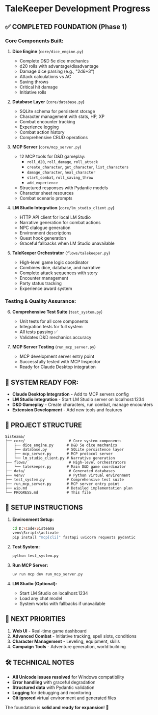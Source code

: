# TaleKeeper Development Progress

## ✅ COMPLETED FOUNDATION (Phase 1)

### Core Components Built:

1. **Dice Engine** (`core/dice_engine.py`)
   - Complete D&D 5e dice mechanics
   - d20 rolls with advantage/disadvantage
   - Damage dice parsing (e.g., "2d6+3")
   - Attack calculations vs AC
   - Saving throws
   - Critical hit damage
   - Initiative rolls

2. **Database Layer** (`core/database.py`)
   - SQLite schema for persistent storage
   - Character management with stats, HP, XP
   - Combat encounter tracking
   - Experience logging
   - Combat action history
   - Comprehensive CRUD operations

3. **MCP Server** (`core/mcp_server.py`)
   - 12 MCP tools for D&D gameplay:
     - `roll_d20`, `roll_damage`, `roll_attack`
     - `create_character`, `get_character`, `list_characters`
     - `damage_character`, `heal_character`
     - `start_combat`, `roll_saving_throw`
     - `add_experience`
   - Structured responses with Pydantic models
   - Character sheet resources
   - Combat scenario prompts

4. **LM Studio Integration** (`core/lm_studio_client.py`)
   - HTTP API client for local LM Studio
   - Narrative generation for combat actions
   - NPC dialogue generation
   - Environment descriptions
   - Quest hook generation
   - Graceful fallbacks when LM Studio unavailable

5. **TaleKeeper Orchestrator** (`flows/talekeeper.py`)
   - High-level game logic coordinator
   - Combines dice, database, and narrative
   - Complete attack sequences with story
   - Encounter management
   - Party status tracking
   - Experience award system

### Testing & Quality Assurance:

6. **Comprehensive Test Suite** (`test_system.py`)
   - Unit tests for all core components
   - Integration tests for full system
   - All tests passing ✅
   - Validates D&D mechanics accuracy

7. **MCP Server Testing** (`run_mcp_server.py`)
   - MCP development server entry point
   - Successfully tested with MCP Inspector
   - Ready for Claude Desktop integration

## 🚀 SYSTEM READY FOR:

- **Claude Desktop Integration** - Add to MCP servers config
- **LM Studio Integration** - Start LM Studio server on localhost:1234
- **D&D Gameplay** - Create characters, run combat, manage encounters
- **Extension Development** - Add new tools and features

## 📁 PROJECT STRUCTURE

```
Sisteama/
├── core/                    # Core system components
│   ├── dice_engine.py      # D&D 5e dice mechanics
│   ├── database.py         # SQLite persistence layer
│   ├── mcp_server.py       # MCP protocol server
│   └── lm_studio_client.py # Narrative generation
├── flows/                   # High-level orchestrators
│   └── talekeeper.py       # Main D&D game coordinator
├── data/                    # Generated databases
├── venv/                    # Python virtual environment
├── test_system.py          # Comprehensive test suite
├── run_mcp_server.py       # MCP server entry point
├── wip.md                  # Detailed implementation plan
└── PROGRESS.md             # This file
```

## 🔧 SETUP INSTRUCTIONS

1. **Environment Setup:**
   ```bash
   cd D:\Code\Sisteama
   venv\Scripts\activate
   pip install "mcp[cli]" fastapi uvicorn requests pydantic
   ```

2. **Test System:**
   ```bash
   python test_system.py
   ```

3. **Run MCP Server:**
   ```bash
   uv run mcp dev run_mcp_server.py
   ```

4. **LM Studio (Optional):**
   - Start LM Studio on localhost:1234
   - Load any chat model
   - System works with fallbacks if unavailable

## 🎯 NEXT PRIORITIES

1. **Web UI** - Real-time game dashboard
2. **Advanced Combat** - Initiative tracking, spell slots, conditions
3. **Character Management** - Leveling, equipment, skills
4. **Campaign Tools** - Adventure generation, world building

## 🛠 TECHNICAL NOTES

- **All Unicode issues resolved** for Windows compatibility
- **Error handling** with graceful degradation
- **Structured data** with Pydantic validation
- **Logging** for debugging and monitoring
- **Git ignored** virtual environment and generated files

The foundation is **solid and ready for expansion**! 🎲
